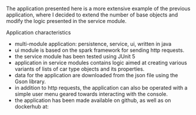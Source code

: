 The application presented here is a more extensive example of the previous application, 
where I decided to extend the number of base objects and modify the logic presented in the service module.

Application characteristics
- multi-module application: persistence, service, ui, written in java
- ui module is based on the spark framework for sending http requests.
- the service module has been tested using JUnit 5
- application in service modules contains logic aimed at creating various variants of lists of car type objects and its properties.
- data for the application are downloaded from the json file using the Gson library.
- in addition to http requests, the application can also be operated with a simple user menu geared towards 
interacting with the console.
- the application has been made available on github, as well as on dockerhub at: